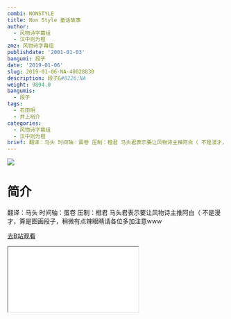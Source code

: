 ```yaml
---
combi: NONSTYLE
title: Non Style 童话故事
author:
  - 风物诗字幕组
  - 汉中则为橙
zmz: 风物诗字幕组
publishdate: '2001-01-03'
bangumi: 段子
date: '2019-01-06'
slug: 2019-01-06-NA-40028830
description: 段子&#8226;NA
weight: 9894.0
bangumis:
  - 段子
tags:
  - 石田明
  - 井上裕介
categories:
  - 风物诗字幕组
  - 汉中则为橙
brief: 翻译：马头 时间轴：蛋卷 压制：橙君 马头君表示要让风物诗主推阿白（ 不是漫才，算是图画段子，稍微有点辣眼睛请各位多加注意www
---
```

![](https://i.imgur.com/eAUktjH.jpg)
# 简介  
翻译：马头 时间轴：蛋卷 压制：橙君
马头君表示要让风物诗主推阿白（
不是漫才，算是图画段子，稍微有点辣眼睛请各位多加注意www  

[去B站观看](https://www.bilibili.com/video/av40028830/)
<div class ="resp-container"><iframe class="testiframe" src="//player.bilibili.com/player.html?aid=40028830"", scrolling="no", allowfullscreen="true" > </iframe></div> 
